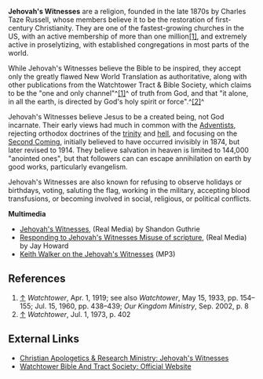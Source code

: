 **Jehovah's Witnesses** are a religion, founded in the late 1870s
by Charles Taze Russell, whose members believe it to be the
restoration of first-century Christianity. They are one of the
fastest-growing churches in the US, with an active membership of
more than one
million[[1]](http://www.ncccusa.org/news/050330yearbook.html), and
extremely active in proselytizing, with established congregations
in most parts of the world.

While Jehovah's Witnesses believe the Bible to be inspired, they
accept only the greatly flawed New World Translation as
authoritative, along with other publications from the Watchtower
Tract & Bible Society, which claims to be the "one and only
channel"^[[1]](#note-0)^ of truth from God, and that "it alone, in
all the earth, is directed by God's holy spirit or
force".^[[2]](#note-1)^

Jehovah's Witnesses believe Jesus to be a created being, not God
incarnate. Their early views had much in common with the
[Adventists](Seventh_Day_Adventism "Seventh Day Adventism"),
rejecting orthodox doctrines of the [trinity](Trinity "Trinity")
and [hell](Hell "Hell"), and focusing on the
[Second Coming](Second_Coming "Second Coming"), initially believed
to have occurred invisibly in 1874, but later revised to 1914. They
believe salvation in heaven is limited to 144,000 "anointed ones",
but that followers can can escape annihilation on earth by good
works, particularly evangelism.

Jehovah's Witnesses are also known for refusing to observe holidays
or birthdays, voting, saluting the flag, working in the military,
accepting blood transfusions, or becoming involved in social,
religious, or political conflicts.

**Multimedia**

-   [Jehovah's Witnesses](http://sguthrie.net/audio/jwitness.ram),
    (Real Media) by Shandon Guthrie
-   [Responding to Jehovah's Witnesses Misuse of scripture](http://www.xmark.com/focus/realaudio/responding_to_jehovahs.ram),
    (Real Media) by Jay Howard
-   [Keith Walker on the Jehovah's Witnesses](http://www.concordia-impact.com/audio/adultbibleclass/JWandMormons/2007-03-18_JWandMormons_Part1.mp3)
    (MP3)


## References

1.  [↑](#ref-0) *Watchtower*, Apr. 1, 1919; see also *Watchtower*,
    May 15, 1933, pp. 154–155; Jul. 15, 1960, pp. 438–439;
    *Our Kingdom Ministry*, Sep. 2002, p. 8
2.  [↑](#ref-1) *Watchtower*, Jul. 1, 1973, p. 402

## External Links

-   [Christian Apologetics & Research Ministry: Jehovah's Witnesses](http://www.carm.org/witnesses.htm)
-   [Watchtower Bible And Tract Society: Official Website](http://www.watchtower.org)



